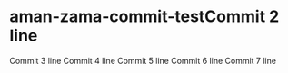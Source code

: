 # aman-zama-commit-testCommit 2 line
Commit 3 line
Commit 4 line
Commit 5 line
Commit 6 line
Commit 7 line
